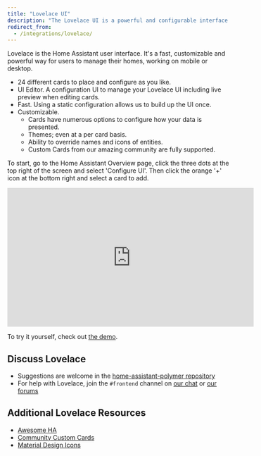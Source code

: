 ```yaml
---
title: "Lovelace UI"
description: "The Lovelace UI is a powerful and configurable interface for Home Assistant."
redirect_from:
  - /integrations/lovelace/
---
```


Lovelace is the Home Assistant user interface. It's a fast, customizable and powerful way for users to manage their homes, working on mobile or desktop.

- 24 different cards to place and configure as you like.
- UI Editor. A configuration UI to manage your Lovelace UI including live preview when editing cards.
- Fast. Using a static configuration allows us to build up the UI once.
- Customizable.
  - Cards have numerous options to configure how your data is presented.
  - Themes; even at a per card basis.
  - Ability to override names and icons of entities.
  - Custom Cards from our amazing community are fully supported.

To start, go to the Home Assistant Overview page, click the three dots at the top right of the screen and select 'Configure UI'. Then click the orange '+' icon at the bottom right and select a card to add.

<div class='videoWrapper'>
<iframe width="560" height="315" src="https://www.youtube.com/embed/XY3R0xI45wA" frameborder="0" allowfullscreen></iframe>
</div>

To try it yourself, check out [the demo](https://demo.home-assistant.io).

## Discuss Lovelace

- Suggestions are welcome in the [home-assistant-polymer repository](https://github.com/home-assistant/home-assistant-polymer/)
- For help with Lovelace, join the `#frontend` channel on [our chat](/join-chat/) or [our forums](https://community.home-assistant.io/c/projects/frontend)

## Additional Lovelace Resources

* [Awesome HA](https://www.awesome-ha.com/#lovelace-ui)
* [Community Custom Cards](https://github.com/custom-cards)
* [Material Design Icons](https://materialdesignicons.com/tag/community)
